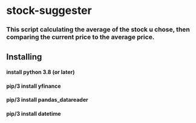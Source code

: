 # stock-suggester

### This script calculating the average of the stock u chose, then comparing the current price to the average price.


## Installing

#### install python 3.8 (or later)
#### pip/3 install yfinance
#### pip/3 install pandas_datareader
#### pip/3 install datetime
